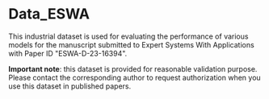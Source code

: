 # Data_ESWA
This industrial dataset is used for evaluating the performance of various models for the manuscript submitted to Expert Systems With Applications with Paper ID "ESWA-D-23-16394".

******Important note******: this dataset is provided for reasonable validation purpose. Please contact the corresponding author to request authorization when you use this dataset in published papers. 
